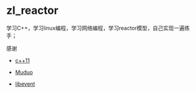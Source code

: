 zl_reactor
==========

学习C++，学习linux编程，学习网络编程，学习reactor模型，自己实现一遍练手；

感谢

* [c++11](http://www.cplusplus.com/reference/)

* [Muduo](https://github.com/chenshuo/muduo)

* [libevent](http://libevent.org/)  
